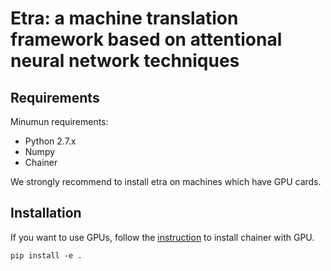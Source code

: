 # Etra: a machine translation framework based on attentional neural network techniques #

## Requirements ##
Minumun requirements:

* Python 2.7.x
* Numpy
* Chainer

We strongly recommend to install etra on machines which have GPU cards.

## Installation ##
If you want to use GPUs, follow the [instruction](https://github.com/pfnet/chainer) to install chainer with GPU.

```
pip install -e .
```
